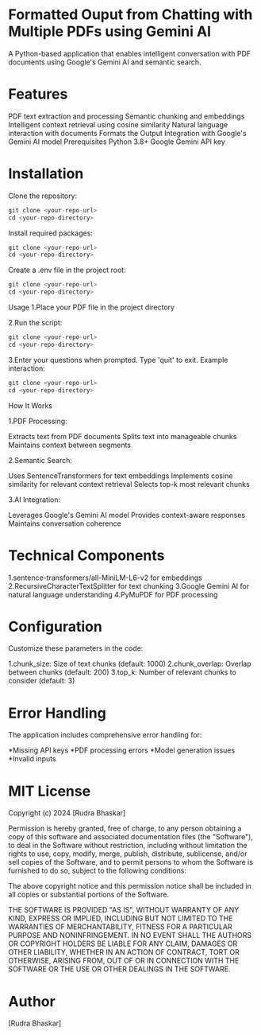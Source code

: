 # Formatted Ouput from Chatting with Multiple PDFs using Gemini AI
A Python-based application that enables intelligent conversation with PDF documents using Google's Gemini AI and semantic search.

# Features
PDF text extraction and processing
Semantic chunking and embeddings
Intelligent context retrieval using cosine similarity
Natural language interaction with documents
Formats the Output
Integration with Google's Gemini AI model
Prerequisites
Python 3.8+
Google Gemini API key
# Installation
Clone the repository:
```python
git clone <your-repo-url>
cd <your-repo-directory>
```
Install required packages:
```python
git clone <your-repo-url>
cd <your-repo-directory>
```
Create a .env file in the project root:
```python
git clone <your-repo-url>
cd <your-repo-directory>
```
Usage
1.Place your PDF file in the project directory

2.Run the script:
```python
git clone <your-repo-url>
cd <your-repo-directory>
```
3.Enter your questions when prompted. Type 'quit' to exit.
Example interaction:
```python
git clone <your-repo-url>
cd <your-repo-directory>
```
How It Works

1.PDF Processing:

Extracts text from PDF documents
Splits text into manageable chunks
Maintains context between segments

2.Semantic Search:

Uses SentenceTransformers for text embeddings
Implements cosine similarity for relevant context retrieval
Selects top-k most relevant chunks

3.AI Integration:

Leverages Google's Gemini AI model
Provides context-aware responses
Maintains conversation coherence

# Technical Components

1.sentence-transformers/all-MiniLM-L6-v2 for embeddings
2.RecursiveCharacterTextSplitter for text chunking
3.Google Gemini AI for natural language understanding
4.PyMuPDF for PDF processing

# Configuration
Customize these parameters in the code:

1.chunk_size: Size of text chunks (default: 1000)
2.chunk_overlap: Overlap between chunks (default: 200)
3.top_k: Number of relevant chunks to consider (default: 3)

# Error Handling
The application includes comprehensive error handling for:

*Missing API keys
*PDF processing errors
*Model generation issues
*Invalid inputs


# MIT License

Copyright (c) 2024 [Rudra Bhaskar]

Permission is hereby granted, free of charge, to any person obtaining a copy
of this software and associated documentation files (the "Software"), to deal
in the Software without restriction, including without limitation the rights
to use, copy, modify, merge, publish, distribute, sublicense, and/or sell
copies of the Software, and to permit persons to whom the Software is
furnished to do so, subject to the following conditions:

The above copyright notice and this permission notice shall be included in all
copies or substantial portions of the Software.

THE SOFTWARE IS PROVIDED "AS IS", WITHOUT WARRANTY OF ANY KIND, EXPRESS OR
IMPLIED, INCLUDING BUT NOT LIMITED TO THE WARRANTIES OF MERCHANTABILITY,
FITNESS FOR A PARTICULAR PURPOSE AND NONINFRINGEMENT. IN NO EVENT SHALL THE
AUTHORS OR COPYRIGHT HOLDERS BE LIABLE FOR ANY CLAIM, DAMAGES OR OTHER
LIABILITY, WHETHER IN AN ACTION OF CONTRACT, TORT OR OTHERWISE, ARISING FROM,
OUT OF OR IN CONNECTION WITH THE SOFTWARE OR THE USE OR OTHER DEALINGS IN THE
SOFTWARE.

# Author
[Rudra Bhaskar]

